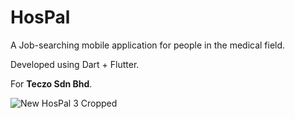 # HosPal

A Job-searching mobile application for people in the medical field.

Developed using Dart + Flutter.

For **Teczo Sdn Bhd**.

![New HosPal 3 Cropped](https://user-images.githubusercontent.com/96708800/198893513-c4663fcd-a59a-404f-b7be-ede9e77d1fe8.png)
